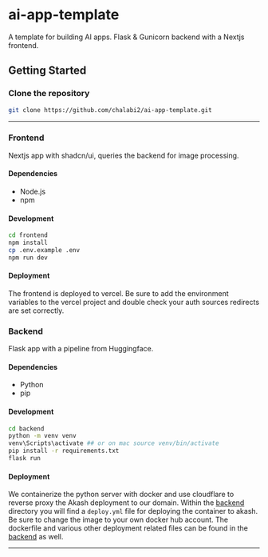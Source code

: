 # ai-app-template

A template for building AI apps. Flask & Gunicorn backend with a Nextjs frontend.

## Getting Started

### Clone the repository

```bash
git clone https://github.com/chalabi2/ai-app-template.git
```

---

### Frontend

Nextjs app with shadcn/ui, queries the backend for image processing.

#### Dependencies

- Node.js
- npm

#### Development

```bash
cd frontend
npm install
cp .env.example .env
npm run dev
```

#### Deployment

The frontend is deployed to vercel. Be sure to add the environment variables to the vercel project and double check your auth sources redirects are set correctly.

### Backend

Flask app with a pipeline from Huggingface.

#### Dependencies

- Python
- pip

#### Development

```bash
cd backend
python -m venv venv
venv\Scripts\activate ## or on mac source venv/bin/activate
pip install -r requirements.txt
flask run
```

#### Deployment

We containerize the python server with docker and use cloudflare to reverse proxy the Akash deployment to our domain. Within the [backend](./backend) directory you will find a `deploy.yml` file for deploying the container to akash. Be sure to change the image to your own docker hub account. The dockerfile and various other deployment related files can be found in the [backend](./backend) as well.

---
